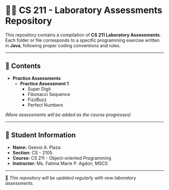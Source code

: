 # 🧑‍💻 CS 211 - Laboratory Assessments Repository

This repository contains a compilation of **CS 211 Laboratory Assessments**.  
Each folder or file corresponds to a specific programming exercise written in **Java**, following proper coding conventions and rules.

---

## 📂 Contents

-   **Practice Assessments**
    -   **Practice Assessment 1**
        -   Super Digit
        -   Fibonacci Sequence
        -   FizzBuzz
        -   Perfect Numbers

_(More assessments will be added as the course progresses)_

---

## 📝 Student Information

-   **Name:** Geevoi A. Plaza
-   **Section:** CS - 2105
-   **Course:** CS 211 - Object-oriented Programming
-   **Instructor:** Ms. Fatima Marie P. Agdon, MSCS

---

📌 _This repository will be updated regularly with new laboratory assessments._
